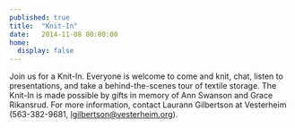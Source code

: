 ```yaml
---
published: true
title:  "Knit-In"
date:   2014-11-08 00:00:00
home:
  display: false
---
```

Join us for a Knit-In. Everyone is welcome to come and knit, chat, listen to presentations, and take a behind-the-scenes tour of textile storage. The Knit-In is made possible by gifts in memory of Ann Swanson and Grace Rikansrud. For more information, contact Laurann Gilbertson at Vesterheim (563-382-9681, lgilbertson@vesterheim.org).
